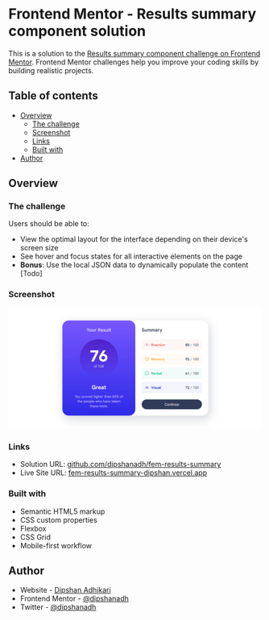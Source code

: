 # Frontend Mentor - Results summary component solution

This is a solution to the [Results summary component challenge on Frontend Mentor](https://www.frontendmentor.io/challenges/results-summary-component-CE_K6s0maV). Frontend Mentor challenges help you improve your coding skills by building realistic projects.

## Table of contents

-   [Overview](#overview)
    -   [The challenge](#the-challenge)
    -   [Screenshot](#screenshot)
    -   [Links](#links)
    -   [Built with](#built-with)
-   [Author](#author)

## Overview

### The challenge

Users should be able to:

-   View the optimal layout for the interface depending on their device's screen size
-   See hover and focus states for all interactive elements on the page
-   **Bonus**: Use the local JSON data to dynamically populate the content \[Todo]

### Screenshot

![](./screenshot.png)

### Links

-   Solution URL: [github.com/dipshanadh/fem-results-summary](https://github.com/dipshanadh/fem-results-summary)
-   Live Site URL: [fem-results-summary-dipshan.vercel.app](https://fem-results-summary-dipshan.vercel.app)

### Built with

-   Semantic HTML5 markup
-   CSS custom properties
-   Flexbox
-   CSS Grid
-   Mobile-first workflow

## Author

-   Website - [Dipshan Adhikari](https://dipshanadh.me)
-   Frontend Mentor - [@dipshanadh](https://www.frontendmentor.io/profile/dipshanadh)
-   Twitter - [@dipshanadh](https://www.twitter.com/dipshanadh)
